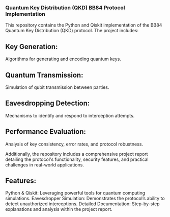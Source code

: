 ### Quantum Key Distribution (QKD) BB84 Protocol Implementation
This repository contains the Python and Qiskit implementation of the BB84 Quantum Key Distribution (QKD) protocol. The project includes:

## Key Generation:
Algorithms for generating and encoding quantum keys.
## Quantum Transmission:
Simulation of qubit transmission between parties.
## Eavesdropping Detection:
Mechanisms to identify and respond to interception attempts.
## Performance Evaluation:
Analysis of key consistency, error rates, and protocol robustness.

Additionally, the repository includes a comprehensive project report detailing the protocol's functionality, security features, and practical challenges in real-world applications.

## Features:
Python & Qiskit: Leveraging powerful tools for quantum computing simulations.
Eavesdropper Simulation: Demonstrates the protocol’s ability to detect unauthorized interceptions.
Detailed Documentation: Step-by-step explanations and analysis within the project report.


